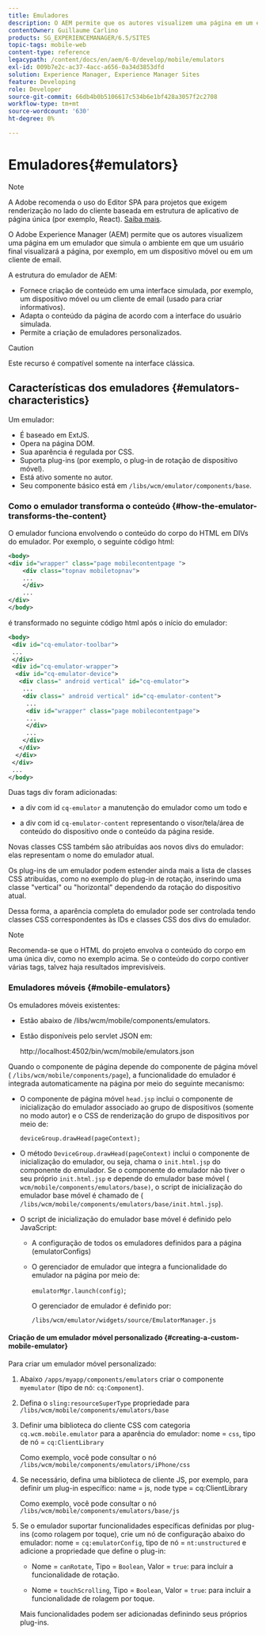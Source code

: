 ```yaml
---
title: Emuladores
description: O AEM permite que os autores visualizem uma página em um emulador que simula o ambiente em que um usuário final visualizará a página
contentOwner: Guillaume Carlino
products: SG_EXPERIENCEMANAGER/6.5/SITES
topic-tags: mobile-web
content-type: reference
legacypath: /content/docs/en/aem/6-0/develop/mobile/emulators
exl-id: 009b7e2c-ac37-4acc-a656-0a34d3853dfd
solution: Experience Manager, Experience Manager Sites
feature: Developing
role: Developer
source-git-commit: 66db4b0b5106617c534b6e1bf428a3057f2c2708
workflow-type: tm+mt
source-wordcount: '630'
ht-degree: 0%

---
```


# Emuladores{#emulators}

>[!NOTE]
>
>A Adobe recomenda o uso do Editor SPA para projetos que exigem renderização no lado do cliente baseada em estrutura de aplicativo de página única (por exemplo, React). [Saiba mais](/help/sites-developing/spa-overview.md).

O Adobe Experience Manager (AEM) permite que os autores visualizem uma página em um emulador que simula o ambiente em que um usuário final visualizará a página, por exemplo, em um dispositivo móvel ou em um cliente de email.

A estrutura do emulador de AEM:

* Fornece criação de conteúdo em uma interface simulada, por exemplo, um dispositivo móvel ou um cliente de email (usado para criar informativos).
* Adapta o conteúdo da página de acordo com a interface do usuário simulada.
* Permite a criação de emuladores personalizados.

>[!CAUTION]
>
>Este recurso é compatível somente na interface clássica.

## Características dos emuladores {#emulators-characteristics}

Um emulador:

* É baseado em ExtJS.
* Opera na página DOM.
* Sua aparência é regulada por CSS.
* Suporta plug-ins (por exemplo, o plug-in de rotação de dispositivo móvel).
* Está ativo somente no autor.
* Seu componente básico está em `/libs/wcm/emulator/components/base`.

### Como o emulador transforma o conteúdo {#how-the-emulator-transforms-the-content}

O emulador funciona envolvendo o conteúdo do corpo do HTML em DIVs do emulador. Por exemplo, o seguinte código html:

```xml
<body>
<div id="wrapper" class="page mobilecontentpage ">
    <div class="topnav mobiletopnav">
    ...
    </div>
    ...
</div>
</body>
```

é transformado no seguinte código html após o início do emulador:

```xml
<body>
 <div id="cq-emulator-toolbar">
 ...
 </div>
 <div id="cq-emulator-wrapper">
  <div id="cq-emulator-device">
   <div class=" android vertical" id="cq-emulator">
    ...
    <div class=" android vertical" id="cq-emulator-content">
     ...
     <div id="wrapper" class="page mobilecontentpage">
     ...
     </div>
     ...
    </div>
   </div>
  </div>
 </div>
 ...
</body>
```

Duas tags div foram adicionadas:

* a div com id `cq-emulator` a manutenção do emulador como um todo e

* a div com id `cq-emulator-content` representando o visor/tela/área de conteúdo do dispositivo onde o conteúdo da página reside.

Novas classes CSS também são atribuídas aos novos divs do emulador: elas representam o nome do emulador atual.

Os plug-ins de um emulador podem estender ainda mais a lista de classes CSS atribuídas, como no exemplo do plug-in de rotação, inserindo uma classe &quot;vertical&quot; ou &quot;horizontal&quot; dependendo da rotação do dispositivo atual.

Dessa forma, a aparência completa do emulador pode ser controlada tendo classes CSS correspondentes às IDs e classes CSS dos divs do emulador.

>[!NOTE]
>
>Recomenda-se que o HTML do projeto envolva o conteúdo do corpo em uma única div, como no exemplo acima. Se o conteúdo do corpo contiver várias tags, talvez haja resultados imprevisíveis.

### Emuladores móveis {#mobile-emulators}

Os emuladores móveis existentes:

* Estão abaixo de /libs/wcm/mobile/components/emulators.
* Estão disponíveis pelo servlet JSON em:

  http://localhost:4502/bin/wcm/mobile/emulators.json

Quando o componente de página depende do componente de página móvel ( `/libs/wcm/mobile/components/page`), a funcionalidade do emulador é integrada automaticamente na página por meio do seguinte mecanismo:

* O componente de página móvel `head.jsp` inclui o componente de inicialização do emulador associado ao grupo de dispositivos (somente no modo autor) e o CSS de renderização do grupo de dispositivos por meio de:

  `deviceGroup.drawHead(pageContext);`

* O método `DeviceGroup.drawHead(pageContext)` inclui o componente de inicialização do emulador, ou seja, chama o `init.html.jsp` do componente do emulador. Se o componente do emulador não tiver o seu próprio `init.html.jsp` e depende do emulador base móvel ( `wcm/mobile/components/emulators/base)`, o script de inicialização do emulador base móvel é chamado de ( `/libs/wcm/mobile/components/emulators/base/init.html.jsp`).

* O script de inicialização do emulador base móvel é definido pelo JavaScript:

   * A configuração de todos os emuladores definidos para a página (emulatorConfigs)
   * O gerenciador de emulador que integra a funcionalidade do emulador na página por meio de:

     `emulatorMgr.launch(config)`;

     O gerenciador de emulador é definido por:

     `/libs/wcm/emulator/widgets/source/EmulatorManager.js`

#### Criação de um emulador móvel personalizado {#creating-a-custom-mobile-emulator}

Para criar um emulador móvel personalizado:

1. Abaixo `/apps/myapp/components/emulators` criar o componente `myemulator` (tipo de nó: `cq:Component`).

1. Defina o `sling:resourceSuperType` propriedade para `/libs/wcm/mobile/components/emulators/base`

1. Definir uma biblioteca do cliente CSS com categoria `cq.wcm.mobile.emulator` para a aparência do emulador: nome = `css`, tipo de nó = `cq:ClientLibrary`

   Como exemplo, você pode consultar o nó `/libs/wcm/mobile/components/emulators/iPhone/css`

1. Se necessário, defina uma biblioteca de cliente JS, por exemplo, para definir um plug-in específico: name = js, node type = cq:ClientLibrary

   Como exemplo, você pode consultar o nó `/libs/wcm/mobile/components/emulators/base/js`

1. Se o emulador suportar funcionalidades específicas definidas por plug-ins (como rolagem por toque), crie um nó de configuração abaixo do emulador: nome = `cq:emulatorConfig`, tipo de nó = `nt:unstructured` e adicione a propriedade que define o plug-in:

   * Nome = `canRotate`, Tipo = `Boolean`, Valor = `true`: para incluir a funcionalidade de rotação.

   * Nome = `touchScrolling`, Tipo = `Boolean`, Valor = `true`: para incluir a funcionalidade de rolagem por toque.

   Mais funcionalidades podem ser adicionadas definindo seus próprios plug-ins.
